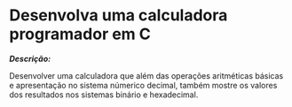# Desenvolva uma calculadora programador em C #


***Descrição:***

Desenvolver uma calculadora que  além das operações aritméticas básicas e apresentação no sistema númerico decimal, também mostre os valores dos resultados nos  sistemas binário e  hexadecimal.


